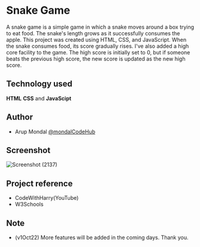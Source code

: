 
# Snake Game 

A snake game is a simple game in which a snake moves around a box trying to eat food. The snake's length grows as it successfully consumes the apple. This project was created using HTML, CSS, and JavaScript. When the snake consumes food, its score gradually rises. I've also added a high core facility to the game. The high score is initially set to 0, but if someone beats the previous high score, the new score is updated as the new high score.



## Technology used

**HTML** **CSS** and **JavaScipt**  



## Author

- Arup Mondal [@mondalCodeHub](https://www.github.com/mondalCodeHub)


## Screenshot
![Screenshot (2137)](https://user-images.githubusercontent.com/88100576/199748018-800f0192-d8fd-4017-9b14-b8c3a02cc2fb.png)



## Project reference
- CodeWithHarry(YouTube)
- W3Schools

## Note
- (v1Oct22) More features will be added in the coming days. Thank you.
